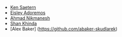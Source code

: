 * [Ken Saetern](https://github.com/ksaetern6/)
* [Eisley Adoremos](https://github.com/eisleyadore/)
* [Ahmad Nikmanesh](anikmanesh@mail.csuchico.edu)
* [Shan Khinda](https://github.com/skhinda)
* [Alex Baker] (https://github.com/abaker-skudlarek)
